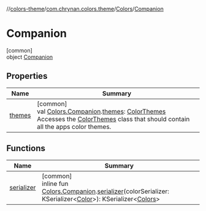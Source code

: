 //[colors-theme](../../../../index.md)/[com.chrynan.colors.theme](../../index.md)/[Colors](../index.md)/[Companion](index.md)

# Companion

[common]\
object [Companion](index.md)

## Properties

| Name | Summary |
|---|---|
| [themes](../../themes.md) | [common]<br>val [Colors.Companion](index.md).[themes](../../themes.md): [ColorThemes](../../-color-themes/index.md)<br>Accesses the [ColorThemes](../../-color-themes/index.md) class that should contain all the apps color themes. |

## Functions

| Name | Summary |
|---|---|
| [serializer](../../../com.chrynan.colors.theme.serialization/serializer.md) | [common]<br>inline fun [Colors.Companion](index.md).[serializer](../../../com.chrynan.colors.theme.serialization/serializer.md)(colorSerializer: KSerializer&lt;[Color](../../../../../colors-core/colors-core/com.chrynan.colors/-color/index.md)&gt;): KSerializer&lt;[Colors](../index.md)&gt; |
